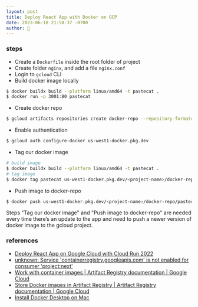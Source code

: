 ```yaml
---
layout: post
title: Deploy React App with Docker on GCP
date: 2023-06-18 21:58:37 -0700
author: 🍓
---
```


### steps

- Create a `Dockerfile` inside the root folder of project
- Create folder `nginx`, and add a file `nginx.conf`
- Login to `gcloud` CLI
- Build docker image locally
```bash
$ docker buildx build --platform linux/amd64 -t pastecat .
$ docker run -p 3001:80 pastecat
```
- Create docker repo
```bash
$ gcloud artifacts repositories create docker-repo --repository-format=docker --location=us-west1 --description="Docker repository"
```
- Enable authentication
```bash
$ gcloud auth configure-docker us-west1-docker.pkg.dev
```
- Tag our docker image
```bash
# build image
$ docker buildx build --platform linux/amd64 -t pastecat .
# tag image
$ docker tag pastecat us-west1-docker.pkg.dev/<project-name>/docker-repo/pastecat
```
- Push image to docker-repo
```bash
$ docker push us-west1-docker.pkg.dev/<project-name>/docker-repo/pastecat
```

Steps "Tag our docker image" and "Push image to docker-repo" are needed every
time there’s an update to the app and need to push a newer version of docker
image to the gcloud project.

### references

- [Deploy React App on Google Cloud with Cloud Run 2022](https://vincenttechblog.com/deploy-react-app-on-google-cloud-with-cloud-run-2022/)
- [unknown: Service 'containerregistry.googleapis.com' is not enabled for consumer 'project:next'](https://stackoverflow.com/questions/68139665/unknown-service-containerregistry-googleapis-com-is-not-enabled-for-consumer)
- [Work with container images \| Artifact Registry documentation \| Google Cloud](https://cloud.google.com/artifact-registry/docs/docker)
- [Store Docker images in Artifact Registry \| Artifact Registry documentation \| Google Cloud](https://cloud.google.com/artifact-registry/docs/docker/store-docker-container-images#gcloud)
- [Install Docker Desktop on Mac](https://docs.docker.com/desktop/install/mac-install/)
